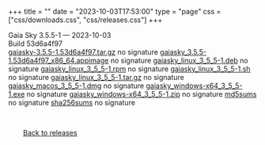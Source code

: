 +++
title = ""
date = "2023-10-03T17:53:00"
type = "page"
css = ["css/downloads.css", "css/releases.css"]
+++

<div class="download-container">
<div id="download-title">
Gaia Sky <span class="downloads-version">3.5.5-1</span> — <span class="downloads-releasedate">2023-10-03</span></div>
<div class="downloads-build">Build 53d6a4f97</div>
<div class="download-section">
<a href="https://gaia.ari.uni-heidelberg.de/gaiasky/releases/3.5.5-1.53d6a4f97/gaiasky-3.5.5-1.53d6a4f97.tar.gz" class="download-button">gaiasky-3.5.5-1.53d6a4f97.tar.gz</a>
<span class="signature">no signature</span>
<a href="https://gaia.ari.uni-heidelberg.de/gaiasky/releases/3.5.5-1.53d6a4f97/gaiasky_3.5.5-1.53d6a4f97_x86_64.appimage" class="download-button">gaiasky_3.5.5-1.53d6a4f97_x86_64.appimage</a>
<span class="signature">no signature</span>
<a href="https://gaia.ari.uni-heidelberg.de/gaiasky/releases/3.5.5-1.53d6a4f97/gaiasky_linux_3_5_5-1.deb" class="download-button">gaiasky_linux_3_5_5-1.deb</a>
<span class="signature">no signature</span>
<a href="https://gaia.ari.uni-heidelberg.de/gaiasky/releases/3.5.5-1.53d6a4f97/gaiasky_linux_3_5_5-1.rpm" class="download-button">gaiasky_linux_3_5_5-1.rpm</a>
<span class="signature">no signature</span>
<a href="https://gaia.ari.uni-heidelberg.de/gaiasky/releases/3.5.5-1.53d6a4f97/gaiasky_linux_3_5_5-1.sh" class="download-button">gaiasky_linux_3_5_5-1.sh</a>
<span class="signature">no signature</span>
<a href="https://gaia.ari.uni-heidelberg.de/gaiasky/releases/3.5.5-1.53d6a4f97/gaiasky_linux_3_5_5-1.tar.gz" class="download-button">gaiasky_linux_3_5_5-1.tar.gz</a>
<span class="signature">no signature</span>
<a href="https://gaia.ari.uni-heidelberg.de/gaiasky/releases/3.5.5-1.53d6a4f97/gaiasky_macos_3_5_5-1.dmg" class="download-button">gaiasky_macos_3_5_5-1.dmg</a>
<span class="signature">no signature</span>
<a href="https://gaia.ari.uni-heidelberg.de/gaiasky/releases/3.5.5-1.53d6a4f97/gaiasky_windows-x64_3_5_5-1.exe" class="download-button">gaiasky_windows-x64_3_5_5-1.exe</a>
<span class="signature">no signature</span>
<a href="https://gaia.ari.uni-heidelberg.de/gaiasky/releases/3.5.5-1.53d6a4f97/gaiasky_windows-x64_3_5_5-1.zip" class="download-button">gaiasky_windows-x64_3_5_5-1.zip</a>
<span class="signature">no signature</span>
<a href="https://gaia.ari.uni-heidelberg.de/gaiasky/releases/3.5.5-1.53d6a4f97/md5sums" class="download-button">md5sums</a>
<span class="signature">no signature</span>
<a href="https://gaia.ari.uni-heidelberg.de/gaiasky/releases/3.5.5-1.53d6a4f97/sha256sums" class="download-button">sha256sums</a>
<span class="signature">no signature</span>
</div>
</div>

<p class="center-text" style="padding: 30px;">
<i class="fa-solid fa-circle-arrow-left"></i> <a href="/downloads/releases">Back to releases</a>
</p>

